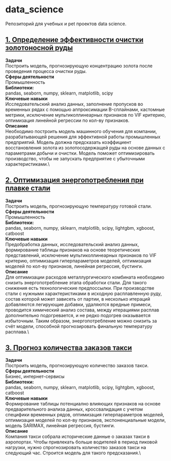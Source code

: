 # data_science

Репозиторий для учебных и pet проектов data science.

## [1. Определение эффективности очистки золотоносной руды](gold_recovery_efficiency)

**Задачи**\
Построить модель, прогнозирующую концентрацию золота после проведения процесса очистки руды.\
**Сферы деятельности**\
Промышленность\
**Библиотеки:**\
pandas, seaborn, numpy, sklearn, matplotlib, scipy\
**Ключевые навыки**\
Исследовательский анализ данных, заполнение пропусков во временных рядах с помощью аппроксимации B-сплайнами, кастомные метрики, исключение мультиколлинеарных признаков по VIF критерию, оптимизация линейной регрессии по кол-ву признаков.\
**Описание**\
Необходимо построить модель машинного обучения для компании, разрабатывающей решения для эффективной работы промышленных предприятий. Модель должна предсказать коэффициент восстановления золота из золотосодержащей руды на основе данных с параметрами добычи и очистки. Модель поможет оптимизировать производство, чтобы не запускать предприятие с убыточными характеристиками.\


## [2. Оптимизация энергопотребления при плавке стали](energy_consumption_efficiency)

**Задачи**\
Построить модель, прогнозирующую температуру готовой стали.\
**Сферы деятельности**\
Промышленность\
**Библиотеки:**\
pandas, seaborn, numpy, sklearn, matplotlib, scipy, lightgbm, xgboost, catboost\
**Ключевые навыки**\
Предобработка данных, исследовательский анализ данных, формирование таблицы признаков на основе теоретических представлений, исключение мультиколлинеарных признаков по VIF критерию, оптимизация гиперпараметров моделей, оптимизация моделей по кол-ву признаков, линейная регрессия, бустинги.\
**Описание**\
Для оптимизации расходов металлургического комбината необходимо снизить энергопотребление этапа обработки стали. Для такого снижения есть технологические предпоссылки. При производстве стали с нужными характеристиками в исходную расплавленную руду, состав которой может зависеть от партии, в несколько итераций добавляются легирующие добавки, удаляются вредные примеси, проводится химический анализ состава, между итерациями расплав дополнительно подогревается, и не редко подогрев оказывается избыточным. Таким образом, энергопотребление можно снизить за счёт модели, способной прогнозировать финальную температуру расплава.\

## [3. Прогноз количества заказов такси](taxi_demand_forecast)

**Задачи**\
Построить модель, прогнозирующую количество заказов такси.\
**Сферы деятельности**\
Бизнес, интернет-сервисы\
**Библиотеки:**\
pandas, seaborn, numpy, sklearn, matplotlib, scipy, lightgbm, xgboost, catboost\
**Ключевые навыки**\
Формирование таблицы потенциално влияющих признаков на основе предварительного анализа данных, кроссвалидация с учетом специфики временных рядов, оптимизация гиперпараметров моделей, оптимизация моделей по кол-ву признаков, экспоненциальные модели, модель SARIMAX, линейная регрессия, бустинги.\
**Описание**\
Компания такси собрала исторические данные о заказах такси в аэропортах. Чтобы привлекать больше водителей в период пиковой нагрузки, нужно спрогнозировать количество заказов такси на следующий час. Строится модель для такого предсказания.\